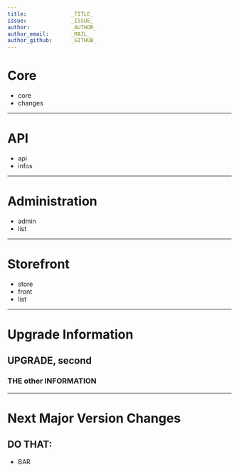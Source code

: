 ```yaml
---
title:              _TITLE_
issue:              _ISSUE_
author:             _AUTHOR_
author_email:       _MAIL_
author_github:      _GITHUB_
---
```

# Core
* core
* changes
___
# API
* api
* infos
___
# Administration
* admin
* list
___
# Storefront
* store
* front
* list
___
# Upgrade Information

## UPGRADE, second
### THE other INFORMATION
___
# Next Major Version Changes

## DO THAT:

* BAR
